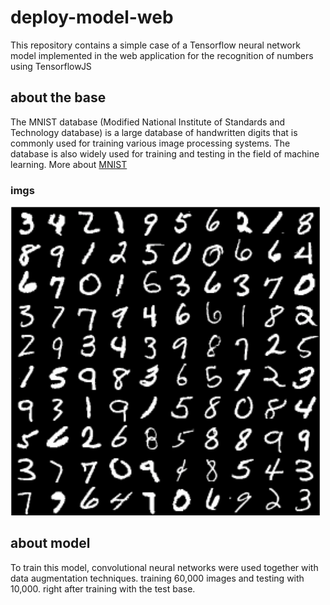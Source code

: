 # deploy-model-web
 
This repository contains a simple case of a Tensorflow neural network model implemented in the web application for the recognition of numbers using TensorflowJS

## about the base
The MNIST database (Modified National Institute of Standards and Technology database) is a large database of handwritten digits that is commonly used for training various image processing systems. The database is also widely used for training and testing in the field of machine learning. More about [MNIST](https://en.wikipedia.org/wiki/MNIST_database)

### imgs

![](img/numbers.png)

## about model

To train this model, convolutional neural networks were used together with data augmentation techniques. training 60,000 images and testing with 10,000. right after training with the test base. 
